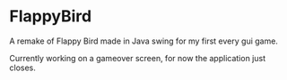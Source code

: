 # FlappyBird
A remake of Flappy Bird made in Java swing for my first every gui game.

Currently working on a gameover screen, for now the application just closes.
